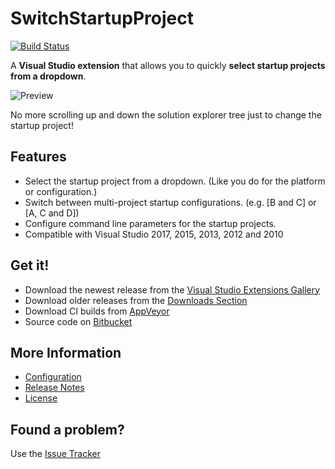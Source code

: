 # SwitchStartupProject

[![Build Status](https://ci.appveyor.com/api/projects/status/2a8oggluwv5p1i1v?svg=true)](https://ci.appveyor.com/project/thirteen/switchstartupproject)

A **Visual Studio extension** that allows you to quickly **select startup projects from a dropdown**.

![Preview](https://bytebucket.org/thirteen/switchstartupproject/raw/tip/SwitchStartupProject/Resources/preview.png)

No more scrolling up and down the solution explorer tree just to change the startup project!

## Features

* Select the startup project from a dropdown. (Like you do for the platform or configuration.)
* Switch between multi-project startup configurations. (e.g. [B and C] or [A, C and D])
* Configure command line parameters for the startup projects.
* Compatible with Visual Studio 2017, 2015, 2013, 2012 and 2010

## Get it!

* Download the newest release from the [Visual Studio Extensions Gallery](http://visualstudiogallery.msdn.microsoft.com/f4e1be8c-b2dd-4dec-b273-dd88f8818571)
* Download older releases from the [Downloads Section](https://bitbucket.org/thirteen/switchstartupproject/downloads)
* Download CI builds from [AppVeyor](https://ci.appveyor.com/project/thirteen/switchstartupproject)
* Source code on [Bitbucket](https://bitbucket.org/thirteen/switchstartupproject/src)

## More Information
* [Configuration](https://bitbucket.org/thirteen/switchstartupproject/src/tip/Configuration.md)
* [Release Notes](https://bitbucket.org/thirteen/switchstartupproject/src/tip/ReleaseNotes.md)
* [License](https://bitbucket.org/thirteen/switchstartupproject/src/tip/LICENSE.md)

## Found a problem?

Use the [Issue Tracker](https://bitbucket.org/thirteen/switchstartupproject/issues?status=new&status=open)
